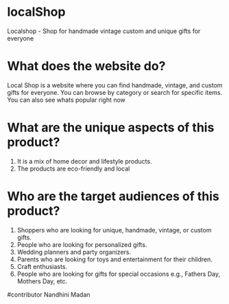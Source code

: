 # localShop
Localshop - Shop for handmade vintage custom and unique gifts for everyone

# What does the website do?
Local Shop is a website where you can find handmade, vintage, and custom gifts for everyone. You can browse by category or search for specific items. You can also see whats popular right now

# What are the unique aspects of this product?
1. It is a mix of home decor and lifestyle products.
2. The products are eco-friendly and local

# Who are the target audiences of this product?
1. Shoppers who are looking for unique, handmade, vintage, or custom gifts.
2. People who are looking for personalized gifts.
3. Wedding planners and party organizers.
4. Parents who are looking for toys and entertainment for their children.
5. Craft enthusiasts.
6. People who are looking for gifts for special occasions e.g., Fathers Day, Mothers Day, etc.


#contributor
Nandhini Madan

